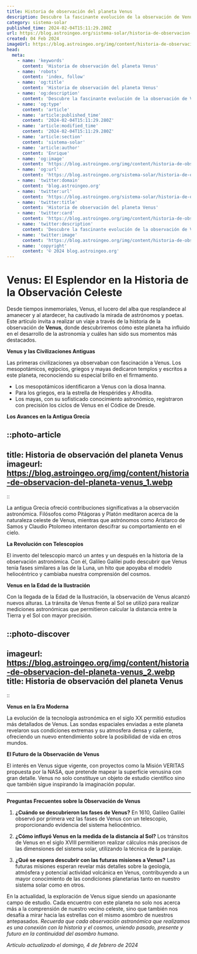 ```yaml
---
title: Historia de observación del planeta Venus
description: Descubre la fascinante evolución de la observación de Venus, desde la antigüedad hasta la era espacial. Una odisea celeste reveladora.
category: sistema-solar
published_time: 2024-02-04T15:11:29.280Z
url: https://blog.astroingeo.org/sistema-solar/historia-de-observacion-del-planeta-venus
created: 04 Feb 2024
imageUrl: https://blog.astroingeo.org/img/content/historia-de-observacion-del-planeta-venus_1.webp
head:
  meta:
    - name: 'keywords'
      content: 'Historia de observación del planeta Venus'
    - name: 'robots'
      content: 'index, follow'
    - name: 'og:title'
      content: 'Historia de observación del planeta Venus'
    - name: 'og:description'
      content: 'Descubre la fascinante evolución de la observación de Venus, desde la antigüedad hasta la era espacial. Una odisea celeste reveladora.'
    - name: 'og:type'
      content: 'article'
    - name: 'article:published_time'
      content: '2024-02-04T15:11:29.280Z'
    - name: 'article:modified_time'
      content: '2024-02-04T15:11:29.280Z'
    - name: 'article:section'
      content: 'sistema-solar'
    - name: 'article:author'
      content: 'Enrique'
    - name: 'og:image'
      content: 'https://blog.astroingeo.org/img/content/historia-de-observacion-del-planeta-venus_1.webp'
    - name: 'og:url'
      content: 'https://blog.astroingeo.org/sistema-solar/historia-de-observacion-del-planeta-venus'
    - name: 'twitter:domain'
      content: 'blog.astroingeo.org'
    - name: 'twitter:url'
      content: 'https://blog.astroingeo.org/sistema-solar/historia-de-observacion-del-planeta-venus'
    - name: 'twitter:title'
      content: 'Historia de observación del planeta Venus'
    - name: 'twitter:card'
      content: 'https://blog.astroingeo.org/img/content/historia-de-observacion-del-planeta-venus_1.webp'
    - name: 'twitter:description'
      content: 'Descubre la fascinante evolución de la observación de Venus, desde la antigüedad hasta la era espacial. Una odisea celeste reveladora.'
    - name: 'twitter:image'
      content: 'https://blog.astroingeo.org/img/content/historia-de-observacion-del-planeta-venus_1.webp'
    - name: 'copyright'
      content: '© 2024 blog.astroingeo.org'
---
```

# Venus: El Esplendor en la Historia de la Observación Celeste

Desde tiempos inmemoriales, Venus, el lucero del alba que resplandece al amanecer y al atardecer, ha cautivado la mirada de astrónomos y poetas. Este artículo invita a realizar un viaje a través de la historia de la observación de **Venus**, donde descubriremos cómo este planeta ha influido en el desarrollo de la astronomía y cuáles han sido sus momentos más destacados.

**Venus y las Civilizaciones Antiguas**

Las primeras civilizaciones ya observaban con fascinación a Venus. Los mesopotámicos, egipcios, griegos y mayas dedicaron templos y escritos a este planeta, reconociendo su especial brillo en el firmamento.

- Los mesopotámicos identificaron a Venus con la diosa Inanna.
- Para los griegos, era la estrella de Hespérides y Afrodita.
- Los mayas, con su sofisticado conocimiento astronómico, registraron con precisión los ciclos de Venus en el Códice de Dresde.

**Los Avances en la Antigua Grecia**


::photo-article
---
title: Historia de observación del planeta Venus
imageurl: https://blog.astroingeo.org/img/content/historia-de-observacion-del-planeta-venus_1.webp
---
::


La antigua Grecia ofreció contribuciones significativas a la observación astronómica. Filósofos como Pitágoras y Platón meditaron acerca de la naturaleza celeste de Venus, mientras que astrónomos como Aristarco de Samos y Claudio Ptolomeo intentaron descifrar su comportamiento en el cielo.

**La Revolución con Telescopios**

El invento del telescopio marcó un antes y un después en la historia de la observación astronómica. Con él, Galileo Galilei pudo descubrir que Venus tenía fases similares a las de la Luna, un hito que apoyaba el modelo heliocéntrico y cambiaba nuestra comprensión del cosmos.

**Venus en la Edad de la Ilustración**

Con la llegada de la Edad de la Ilustración, la observación de Venus alcanzó nuevos alturas. La tránsita de Venus frente al Sol se utilizó para realizar mediciones astronómicas que permitieron calcular la distancia entre la Tierra y el Sol con mayor precisión.


::photo-discover
---
imageurl: https://blog.astroingeo.org/img/content/historia-de-observacion-del-planeta-venus_2.webp
title: Historia de observación del planeta Venus
---
::


**Venus en la Era Moderna**

La evolución de la tecnología astronómica en el siglo XX permitió estudios más detallados de Venus. Las sondas espaciales enviadas a este planeta revelaron sus condiciones extremas y su atmosfera densa y caliente, ofreciendo un nuevo entendimiento sobre la posibilidad de vida en otros mundos.

**El Futuro de la Observación de Venus**

El interés en Venus sigue vigente, con proyectos como la Misión VERITAS propuesta por la NASA, que pretende mapear la superficie venusina con gran detalle. Venus no solo constituye un objeto de estudio científico sino que también sigue inspirando la imaginación popular.

---

**Preguntas Frecuentes sobre la Observación de Venus**

1. **¿Cuándo se descubrieron las fases de Venus?**
   En 1610, Galileo Galilei observó por primera vez las fases de Venus con un telescopio, proporcionando evidencia del sistema heliocéntrico.

2. **¿Cómo influyó Venus en la medida de la distancia al Sol?**
   Los tránsitos de Venus en el siglo XVIII permitieron realizar cálculos más precisos de las dimensiones del sistema solar, utilizando la técnica de la paralaje.

3. **¿Qué se espera descubrir con las futuras misiones a Venus?**
   Las futuras misiones esperan revelar más detalles sobre la geología, atmósfera y potencial actividad volcánica en Venus, contribuyendo a un mayor conocimiento de las condiciones planetarias tanto en nuestro sistema solar como en otros.

En la actualidad, la exploración de Venus sigue siendo un apasionante campo de estudio. Cada encuentro con este planeta no solo nos acerca más a la comprensión de nuestro vecino celeste, sino que también nos desafía a mirar hacia las estrellas con el mismo asombro de nuestros antepasados. *Recuerda que cada observación astronómica que realizamos es una conexión con la historia y el cosmos, uniendo pasado, presente y futuro en la continuidad del asombro humano.*

_Artículo actualizado el domingo, 4 de febrero de 2024_